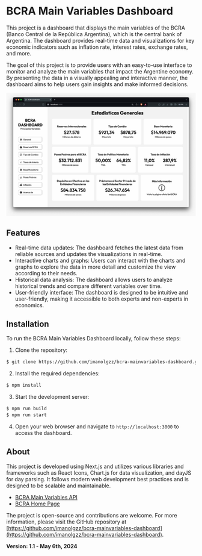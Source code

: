 # BCRA Main Variables Dashboard

This project is a dashboard that displays the main variables of the BCRA (Banco Central de la República Argentina), which is the central bank of Argentina. The dashboard provides real-time data and visualizations for key economic indicators such as inflation rate, interest rates, exchange rates, and more.

The goal of this project is to provide users with an easy-to-use interface to monitor and analyze the main variables that impact the Argentine economy. By presenting the data in a visually appealing and interactive manner, the dashboard aims to help users gain insights and make informed decisions.

![Project Image](./projectImage.png)

## Features

- Real-time data updates: The dashboard fetches the latest data from reliable sources and updates the visualizations in real-time.
- Interactive charts and graphs: Users can interact with the charts and graphs to explore the data in more detail and customize the view according to their needs.
- Historical data analysis: The dashboard allows users to analyze historical trends and compare different variables over time.
- User-friendly interface: The dashboard is designed to be intuitive and user-friendly, making it accessible to both experts and non-experts in economics.

## Installation

To run the BCRA Main Variables Dashboard locally, follow these steps:

1. Clone the repository:

```bash
$ git clone https://github.com/imanolgzz/bcra-mainvariables-dashboard.git
```

2. Install the required dependencies:

```bash
$ npm install
```

3. Start the development server:

```bash
$ npm run build
$ npm run start
```

4. Open your web browser and navigate to `http://localhost:3000` to access the dashboard.

## About

This project is developed using Next.js and utilizes various libraries and frameworks such as React Icons, Chart.js for data visualization, and dayJS for day parsing. It follows modern web development best practices and is designed to be scalable and maintainable.

- [BCRA Main Variables API](https://www.bcra.gob.ar/)
- [BCRA Home Page](https://www.bcra.gob.ar/)

The project is open-source and contributions are welcome. For more information, please visit the GitHub repository at [https://github.com/imanolgzz/bcra-mainvariables-dashboard](https://github.com/imanolgzz/bcra-mainvariables-dashboard).

**Version: 1.1 - May 6th, 2024**
